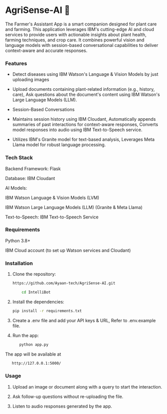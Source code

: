 # AgriSense-AI 🌱

The Farmer's Assistant App is a smart companion designed for plant care and farming. This application leverages IBM's cutting-edge AI and cloud services to provide users with actionable insights about plant health, farming techniques, and crop care. It combines powerful vision and language models with session-based conversational capabilities to deliver context-aware and accurate responses.

### Features
- Detect diseases using IBM Watson's Language & Vision Models by just uploading images
-  Upload documents containing plant-related information (e.g., history, care), Ask questions about the document's content using IBM Watson's Large Language Models (LLM).
- Session-Based Conversations

- Maintains session history using IBM Cloudant, Automatically appends summaries of past interactions for context-aware responses, Converts model responses into audio using IBM Text-to-Speech service.
- Utilizes IBM's Granite model for text-based analysis, Leverages Meta Llama model for robust language processing.

### Tech Stack
Backend Framework: Flask

Database: IBM Cloudant

AI Models:

IBM Watson Language & Vision Models (LVM)

IBM Watson Large Language Models (LLM) (Granite & Meta Llama)


Text-to-Speech: IBM Text-to-Speech Service

### Requirements
Python 3.8+

IBM Cloud account (to set up Watson services and Cloudant)

### Installation

1. Clone the repository:

   ``` bash
   https://github.com/Ayaan-tech/AgriSense-AI.git
   ```
   ``` bash
       cd IntelliBot
   ```

2. Install the dependencies:

    ```bash 
    pip install -r requirements.txt
    ```

3. Create a .env file and add your API keys & URL, Refer to .env.example file.
  
4. Run the app:

     ```bash
        python app.py
      ```
  
The app will be available at 
   ```bash
      http://127.0.0.1:5000/
   ```
### Usage

1. Upload an image or document along with a query to start the interaction.


2. Ask follow-up questions without re-uploading the file.


3. Listen to audio responses generated by the app.












